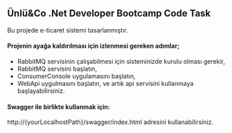 ## Ünlü&Co .Net Developer Bootcamp Code Task

Bu projede e-ticaret sistemi tasarlanmıştır.

#### Projenin ayağa kaldırılması için izlenmesi gereken adımlar;

* RabbitMQ servisinin çalışabilmesi için sisteminizde kurulu olması gerekir,
* RabbitMQ servisini başlatın,
* ConsumerConsole uygulamasını başlatın,
* WebApi uygulmasını başlatın,
ve artık api servisini kullanmaya başlayabilirsiniz.

#### Swagger ile birlikte kullanmak için:

http://{yourLocalhostPath}/swagger/index.html  adresini kullanabilirsiniz.
